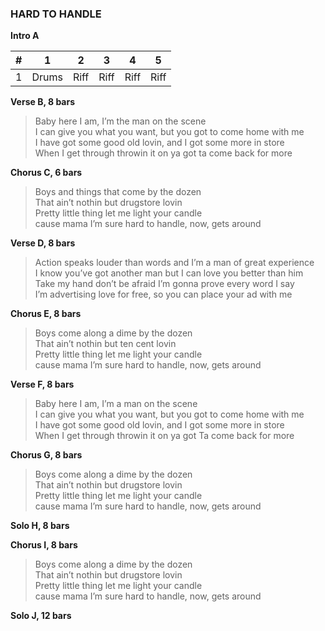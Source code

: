 ### HARD TO HANDLE

**Intro A**

| # | 1 | 2 | 3 | 4 | 5 |
|---|---|---|---|---|---|
| 1 | Drums | Riff | Riff | Riff | Riff |

**Verse B, 8 bars**

> Baby here I am, I’m the man on the scene    
> I can give you what you want, but you got to come home with me    
> I have got some good old lovin, and I got some more in store    
> When I get through throwin it on ya got ta come back for more    

**Chorus C, 6 bars**

> Boys and things that come by the dozen     
> That ain’t nothin but drugstore lovin     
> Pretty little thing let me light your candle     
> cause mama I’m sure hard to handle, now, gets around     

**Verse D, 8 bars**

> Action speaks louder than words and I’m a man of great experience     
> I know you’ve got another man but I can love you better than him     
> Take my hand don’t be afraid I’m gonna prove every word I say     
> I’m advertising love for free, so you can place your ad with me     

**Chorus E, 8 bars**

> Boys come along a dime by the dozen     
> That ain’t nothin but ten cent lovin     
> Pretty little thing let me light your candle     
> cause mama I’m sure hard to handle, now, gets around     

**Verse F, 8 bars**

> Baby here I am, I’m a man on the scene     
> I can give you what you want, but you got to come home with me     
> I have got some good old lovin, and I got some more in store     
> When I get through throwin it on ya got Ta come back for more     

**Chorus G, 8 bars**

> Boys come along a dime by the dozen    
> That ain’t nothin but drugstore lovin    
> Pretty little thing let me light your candle    
> cause mama I’m sure hard to handle, now, gets around    

**Solo H, 8 bars**

**Chorus I, 8 bars**

> Boys come along a dime by the dozen     
> That ain’t nothin but drugstore lovin     
> Pretty little thing let me light your candle     
> cause mama I’m sure hard to handle, now, gets around     

**Solo J, 12 bars**

